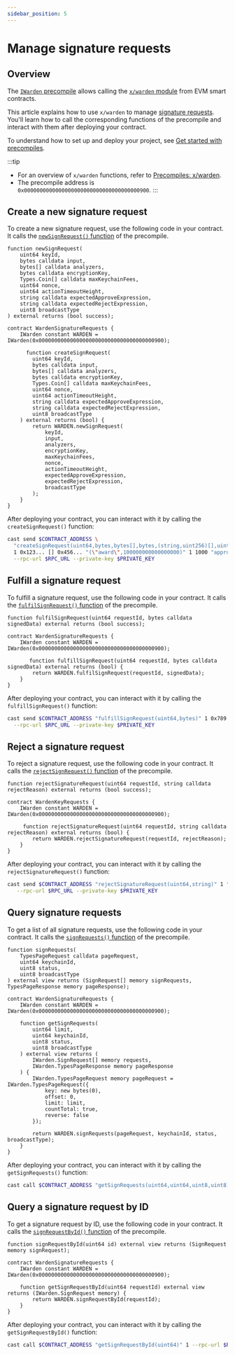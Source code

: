 ```yaml
---
sidebar_position: 5
---
```


# Manage signature requests

## Overview

The [`IWarden` precompile](https://github.com/warden-protocol/wardenprotocol/blob/main/precompiles/warden/IWarden.sol) allows calling the [`x/warden` module](/learn/warden-protocol-modules/x-warden) from EVM smart contracts.

This article explains how to use `x/warden` to manage [signature requests](/learn/glossary#signature-request). You'll learn how to call the corresponding functions of the precompile and interact with them after deploying your contract.

To understand how to set up and deploy your project, see [Get started with precompiles](../get-started-with-precompiles).

:::tip
- For an overview of `x/warden` functions, refer to [Precompiles: x/warden](../../precompiles/x-warden#signature-requests).
- The precompile address is `0x0000000000000000000000000000000000000900`.
:::

## Create a new signature request

To create a new signature request, use the following code in your contract. It calls the [`newSignRequest()` function](../../precompiles/x-warden#create-a-new-signature-request) of the precompile.

```solidity
function newSignRequest(
    uint64 keyId,
    bytes calldata input,
    bytes[] calldata analyzers,
    bytes calldata encryptionKey,
    Types.Coin[] calldata maxKeychainFees,
    uint64 nonce,
    uint64 actionTimeoutHeight,
    string calldata expectedApproveExpression,
    string calldata expectedRejectExpression,
    uint8 broadcastType
) external returns (bool success);

contract WardenSignatureRequests {
    IWarden constant WARDEN = IWarden(0x0000000000000000000000000000000000000900);

      function createSignRequest(
        uint64 keyId,
        bytes calldata input,
        bytes[] calldata analyzers,
        bytes calldata encryptionKey,
        Types.Coin[] calldata maxKeychainFees,
        uint64 nonce,
        uint64 actionTimeoutHeight,
        string calldata expectedApproveExpression,
        string calldata expectedRejectExpression,
        uint8 broadcastType
    ) external returns (bool) {
        return WARDEN.newSignRequest(
            keyId,
            input,
            analyzers,
            encryptionKey,
            maxKeychainFees,
            nonce,
            actionTimeoutHeight,
            expectedApproveExpression,
            expectedRejectExpression,
            broadcastType
        );
    }
}
```

After deploying your contract, you can interact with it by calling the `createSignRequest()` function:

```bash
cast send $CONTRACT_ADDRESS \
  "createSignRequest(uint64,bytes,bytes[],bytes,(string,uint256)[],uint64,uint64,string,string,uint8)" \
  1 0x123... [] 0x456... "(\"award\",100000000000000000)" 1 1000 "approve-expression" "reject-expression" 0 \
  --rpc-url $RPC_URL --private-key $PRIVATE_KEY
```

## Fulfill a signature request

To fulfill a signature request, use the following code in your contract. It calls the [`fulfilSignRequest()` function](../../precompiles/x-warden#fulfill-a-signature-request) of the precompile.

```solidity
function fulfilSignRequest(uint64 requestId, bytes calldata signedData) external returns (bool success);

contract WardenSignatureRequests {
    IWarden constant WARDEN = IWarden(0x0000000000000000000000000000000000000900);

       function fulfillSignRequest(uint64 requestId, bytes calldata signedData) external returns (bool) {
        return WARDEN.fulfilSignRequest(requestId, signedData);
    }
}
```

After deploying your contract, you can interact with it by calling the `fulfillSignRequest()` function:

```bash
cast send $CONTRACT_ADDRESS "fulfillSignRequest(uint64,bytes)" 1 0x789... \
  --rpc-url $RPC_URL --private-key $PRIVATE_KEY
```

## Reject a signature request

To reject a signature request, use the following code in your contract. It calls the [`rejectSignRequest()` function](../../precompiles/x-warden#reject-a-signature-request) of the precompile.

```
function rejectSignatureRequest(uint64 requestId, string calldata rejectReason) external returns (bool success);

contract WardenKeyRequests {
    IWarden constant WARDEN = IWarden(0x0000000000000000000000000000000000000900);

     function rejectSignatureRequest(uint64 requestId, string calldata rejectReason) external returns (bool) {
        return WARDEN.rejectSignatureRequest(requestId, rejectReason);
    }
}
```

After deploying your contract, you can interact with it by calling the `rejectSignatureRequest()` function:

```bash
cast send $CONTRACT_ADDRESS "rejectSignatureRequest(uint64,string)" 1 "Invalid key format" \
   --rpc-url $RPC_URL --private-key $PRIVATE_KEY
```

## Query signature requests

To get a list of all signature requests, use the following code in your contract. It calls the [`signRequests()` function](../../precompiles/x-warden#query-signature-requests) of the precompile.

```solidity
function signRequests(
    TypesPageRequest calldata pageRequest,
    uint64 keychainId,
    uint8 status,
    uint8 broadcastType
) external view returns (SignRequest[] memory signRequests, TypesPageResponse memory pageResponse);

contract WardenSignatureRequests {
    IWarden constant WARDEN = IWarden(0x0000000000000000000000000000000000000900);

    function getSignRequests(
        uint64 limit,
        uint64 keychainId,
        uint8 status,
        uint8 broadcastType
    ) external view returns (
        IWarden.SignRequest[] memory requests,
        IWarden.TypesPageResponse memory pageResponse
    ) {
        IWarden.TypesPageRequest memory pageRequest = IWarden.TypesPageRequest({
            key: new bytes(0),
            offset: 0,
            limit: limit,
            countTotal: true,
            reverse: false
        });

        return WARDEN.signRequests(pageRequest, keychainId, status, broadcastType);
    }
}
```

After deploying your contract, you can interact with it by calling the `getSignRequests()` function:

```bash
cast call $CONTRACT_ADDRESS "getSignRequests(uint64,uint64,uint8,uint8)" 10 1 1 0 --rpc-url $RPC_URL
```

## Query a signature request by ID

To get a signature request by ID, use the following code in your contract. It calls the [`signRequestById()` function](../../precompiles/x-warden#query-a-signature-request-by-id) of the precompile.

```solidity
function signRequestById(uint64 id) external view returns (SignRequest memory signRequest);

contract WardenSignatureRequests {
    IWarden constant WARDEN = IWarden(0x0000000000000000000000000000000000000900);

    function getSignRequestById(uint64 requestId) external view returns (IWarden.SignRequest memory) {
        return WARDEN.signRequestById(requestId);
    }
}
```

After deploying your contract, you can interact with it by calling the `getSignRequestById()` function:

```bash
cast call $CONTRACT_ADDRESS "getSignRequestById(uint64)" 1 --rpc-url $RPC_URL
```
